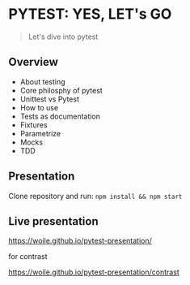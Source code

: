 # PYTEST: YES, LET's GO

> Let's dive into pytest

## Overview

- About testing
- Core philosphy of pytest
- Unittest vs Pytest
- How to use
- Tests as documentation
- Fixtures
- Parametrize
- Mocks
- TDD

## Presentation

Clone repository and run: `npm install && npm start`

## Live presentation

https://woile.github.io/pytest-presentation/

for contrast

https://woile.github.io/pytest-presentation/contrast
